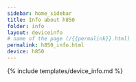 ```yaml
---
sidebar: home_sidebar
title: Info about h850
folder: info
layout: deviceinfo
# name of the page (/{{permalink}}.html)
permalink: h850_info.html
device: h850
---
```

{% include templates/device_info.md %}
